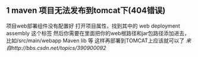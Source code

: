 ## 1 maven 项目无法发布到tomcat下(404错误)
项目web部署组件没有配置好
打开项目属性，找到其中的 web deployment assembly 这个标签
然后你需要在里面把你的web根路径和jar包路径添加进去，比如/src/main/webapp Maven lib 等
这样再部署到TOMCAT上应该就可以了
*来自http://bbs.csdn.net/topics/390900092*
